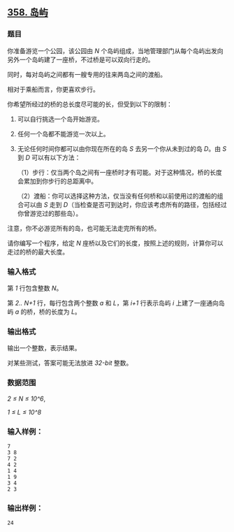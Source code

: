 ## [358. 岛屿](https://www.acwing.com/problem/content/360/)

### 题目

你准备游览一个公园，该公园由 *N* 个岛屿组成，当地管理部门从每个岛屿出发向另外一个岛屿建了一座桥，不过桥是可以双向行走的。

同时，每对岛屿之间都有一艘专用的往来两岛之间的渡船。

相对于乘船而言，你更喜欢步行。

你希望所经过的桥的总长度尽可能的长，但受到以下的限制：

1. 可以自行挑选一个岛开始游览。
2. 任何一个岛都不能游览一次以上。
3. 无论任何时间你都可以由你现在所在的岛 *S* 去另一个你从未到过的岛 *D*。由 *S* 到 *D* 可以有以下方法：


     （1）步行：仅当两个岛之间有一座桥时才有可能。对于这种情况，桥的长度会累加到你步行的总距离中。


     （2）渡船：你可以选择这种方法，仅当没有任何桥和以前使用过的渡船的组合可以由 *S* 走到 *D*（当检查是否可到达时，你应该考虑所有的路径，包括经过你曾游览过的那些岛）。

注意，你不必游览所有的岛，也可能无法走完所有的桥。

请你编写一个程序，给定 *N* 座桥以及它们的长度，按照上述的规则，计算你可以走过的桥的最大长度。

### 输入格式

第 *1* 行包含整数 *N*。

第 *2.. N+1* 行，每行包含两个整数 *a* 和 *L*，第 *i+1* 行表示岛屿 *i* 上建了一座通向岛屿 *a* 的桥，桥的长度为 *L*。

### 输出格式

输出一个整数，表示结果。

对某些测试，答案可能无法放进 *32-bit* 整数。

### 数据范围

*2 ≤ N ≤ 10^6*,

*1 ≤ L ≤ 10^8*

### 输入样例：

```
7
3 8
7 2
4 2
1 4
1 9
3 4
2 3
```

### 输出样例：

```
24
```
